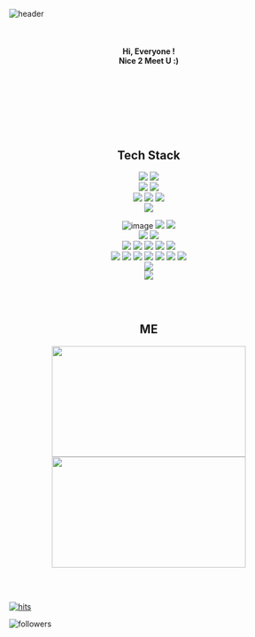 
![header](https://capsule-render.vercel.app/api?type=wave&color=fdf7ef&height=100&section=header&text=Eunyoung%20Ko&animation=fadeIn&&fontColor=968d81&fontSize=50&fontAlign=75&fontAlignY=60)



<br/>



 

<div align=center> 
<h4> Hi, Everyone !<br/>
Nice 2 Meet U :)</h4></div>
<br/>
<br/>
<br/>
<br/>
<br/>
<br/>
<div align=center>

## <b>Tech Stack</b> 






<img src="https://img.shields.io/badge/Python-3766AB?style=flat-square&logo=Python&logoColor=white"/>
<img src="https://img.shields.io/badge/R-276DC3?style=flat-square&logo=R&logoColor=white"/>
<br>
<img src="https://img.shields.io/badge/Oracle-F80000?style=flat-square&logo=Oracle&logoColor=white"/>
<img src="https://img.shields.io/badge/MariaDB-003545?style=flat-square&logo=MariaDB&logoColor=white"/>
<br>
<img src="https://img.shields.io/badge/HTML-E34F26?style=flat-square&logo=HTML5&logoColor=white"/>  
<img src="https://img.shields.io/badge/CSS-1572B6?style=flat-square&logo=CSS3&logoColor=white"/>  
<img src="https://img.shields.io/badge/JavaScript-F7DF1E?style=flat-square&logo=JavaScript&logoColor=white"/>  
<br>
<img src="https://img.shields.io/badge/Django-092E20?style=flat-square&logo=Django&logoColor=white"/>  
<br>


![image](https://img.shields.io/badge/mac%20os-000000?style=flat-square&logo=apple&logoColor=white)
<img src="https://img.shields.io/badge/Ubuntu-E95420?style=flat-square&logo=Ubuntu&logoColor=white"/> 
<img src="https://img.shields.io/badge/Windows-0078D6?style=flat-square&logo=Windows&logoColor=white"/> <br>
<img src="https://img.shields.io/badge/Amazon AWS-232F3E?style=flat-square&logo=Amazon AWS&logoColor=white"/> 
<img src="https://img.shields.io/badge/virtualbox-183A61?style=flat-square&logo=virtualbox&logoColor=white"/> 
<br>
<img src="https://img.shields.io/badge/Jupyter-F37626?style=flat-square&logo=Jupyter&logoColor=white"/>
<img src="https://img.shields.io/badge/Visual Studio Code-007ACC?style=flat-square&logo=Visual Studio Code&logoColor=white"/>  <img src="https://img.shields.io/badge/PyCharm-000000?style=flat-square&logo=PyCharm&logoColor=white"/>  <img src="https://img.shields.io/badge/googlecolab-F9AB00?style=flat-square&logo=googlecolab&logoColor=white"/>
 <img src="https://img.shields.io/badge/github-181717?style=flat-square&logo=github&logoColor=white"/> <br>
 <img src="https://img.shields.io/badge/pandas-150458?style=flat-square&logo=pandas&logoColor=white"/>
 <img src="https://img.shields.io/badge/numpy-013245?style=flat-square&logo=numpy&logoColor=white"/>
  <img src="https://img.shields.io/badge/scipy-8CAAE6?style=flat-square&logo=scipy&logoColor=white"/>
  <img src="https://img.shields.io/badge/scikitlearn-F7931E?style=flat-square&logo=scikitlearn&logoColor=white"/> 
   <img src="https://img.shields.io/badge/tensorflow-FF6F00?style=flat-square&logo=tensorflow&logoColor=white"/>
   <img src="https://img.shields.io/badge/keras-D00000?style=flat-square&logo=keras&logoColor=white"/>
   <img src="https://img.shields.io/badge/pytorch-EE4C2C?style=flat-square&logo=pytorch&logoColor=white"/><br>
   <img src="https://img.shields.io/badge/Amazon AWS-232F3E?style=flat-square&logo=Amazon AWS&logoColor=white"/><br>
    <img src="https://img.shields.io/badge/Snowflake-29B5E8?style=flat-square&logo=Snowflake&logoColor=white"/><br>


<br/>
<br/>

## <b>ME</b>


<img src="https://github-readme-stats.vercel.app/api?username=iameun02&show_icons=true&theme=rose_pine" width="350" height="200"><img src="https://github-readme-stats.vercel.app/api/top-langs/?username=iameun02&layout=compact&theme=tokyonight" width="350" height="200"><br><br>



<br>
</div>

[![hits](https://hits.seeyoufarm.com/api/count/incr/badge.svg?url=https%3A%2F%2Fgithub.com%2Fiameun02&count_bg=%237A7A7A&title_bg=%23FFADCC&icon=reverbnation.svg&icon_color=%23FF0000&title=hits&edge_flat=false)](https://hits.seeyoufarm.com)

![followers](https://img.shields.io/github/followers/iameun02?style=social)

